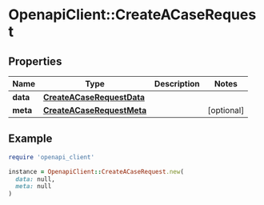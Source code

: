 # OpenapiClient::CreateACaseRequest

## Properties

| Name | Type | Description | Notes |
| ---- | ---- | ----------- | ----- |
| **data** | [**CreateACaseRequestData**](CreateACaseRequestData.md) |  |  |
| **meta** | [**CreateACaseRequestMeta**](CreateACaseRequestMeta.md) |  | [optional] |

## Example

```ruby
require 'openapi_client'

instance = OpenapiClient::CreateACaseRequest.new(
  data: null,
  meta: null
)
```

